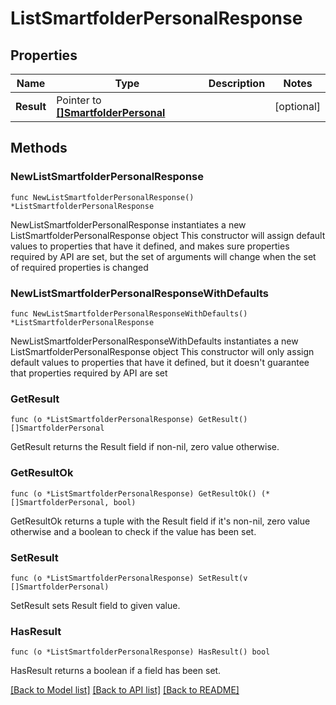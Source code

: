 # ListSmartfolderPersonalResponse

## Properties

Name | Type | Description | Notes
------------ | ------------- | ------------- | -------------
**Result** | Pointer to [**[]SmartfolderPersonal**](SmartfolderPersonal.md) |  | [optional] 

## Methods

### NewListSmartfolderPersonalResponse

`func NewListSmartfolderPersonalResponse() *ListSmartfolderPersonalResponse`

NewListSmartfolderPersonalResponse instantiates a new ListSmartfolderPersonalResponse object
This constructor will assign default values to properties that have it defined,
and makes sure properties required by API are set, but the set of arguments
will change when the set of required properties is changed

### NewListSmartfolderPersonalResponseWithDefaults

`func NewListSmartfolderPersonalResponseWithDefaults() *ListSmartfolderPersonalResponse`

NewListSmartfolderPersonalResponseWithDefaults instantiates a new ListSmartfolderPersonalResponse object
This constructor will only assign default values to properties that have it defined,
but it doesn't guarantee that properties required by API are set

### GetResult

`func (o *ListSmartfolderPersonalResponse) GetResult() []SmartfolderPersonal`

GetResult returns the Result field if non-nil, zero value otherwise.

### GetResultOk

`func (o *ListSmartfolderPersonalResponse) GetResultOk() (*[]SmartfolderPersonal, bool)`

GetResultOk returns a tuple with the Result field if it's non-nil, zero value otherwise
and a boolean to check if the value has been set.

### SetResult

`func (o *ListSmartfolderPersonalResponse) SetResult(v []SmartfolderPersonal)`

SetResult sets Result field to given value.

### HasResult

`func (o *ListSmartfolderPersonalResponse) HasResult() bool`

HasResult returns a boolean if a field has been set.


[[Back to Model list]](../README.md#documentation-for-models) [[Back to API list]](../README.md#documentation-for-api-endpoints) [[Back to README]](../README.md)


